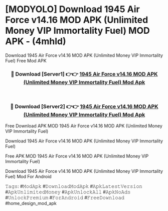 # [MODYOLO] Download 1945 Air Force v14.16 MOD APK (Unlimited Money VIP Immortality Fuel) MOD APK - (4mhld)
Download 1945 Air Force v14.16 MOD APK (Unlimited Money VIP Immortality Fuel) Free Mod APK

<div align="center">
<h3>🔴 Download [Server1] 👉👉 <a href="https://apk-comot.site?title=1945_Air_Force_v14.16_MOD_APK_(Unlimited_Money_VIP_Immortality_Fuel)">1945 Air Force v14.16 MOD APK (Unlimited Money VIP Immortality Fuel) Mod Apk</a></h3><br>

<h3>🔴 Download [Server2] 👉👉 <a href="https://apk-comot.site?title=1945_Air_Force_v14.16_MOD_APK_(Unlimited_Money_VIP_Immortality_Fuel)">1945 Air Force v14.16 MOD APK (Unlimited Money VIP Immortality Fuel) Mod Apk</a></h3>
</div>


Free Download APK MOD 1945 Air Force v14.16 MOD APK (Unlimited Money VIP Immortality Fuel)

Download 1945 Air Force v14.16 MOD APK (Unlimited Money VIP Immortality Fuel) 

Free APK MOD 1945 Air Force v14.16 MOD APK (Unlimited Money VIP Immortality Fuel) 

Download 1945 Air Force v14.16 MOD APK (Unlimited Money VIP Immortality Fuel) Mod For Android

𝚃𝚊𝚐𝚜: #𝙼𝚘𝚍𝙰𝚙𝚔 #𝙳𝚘𝚠𝚗𝚕𝚘𝚊𝚍𝙼𝚘𝚍𝙰𝚙𝚔 #𝙰𝚙𝚔𝙻𝚊𝚝𝚎𝚜𝚝𝚅𝚎𝚛𝚜𝚒𝚘𝚗 #𝙰𝚙𝚔𝚄𝚗𝚕𝚒𝚖𝚒𝚝𝚎𝚍𝙼𝚘𝚗𝚎𝚢 #𝙰𝚙𝚔𝚄𝚗𝚕𝚘𝚌𝚔𝙰𝚕𝚕 #𝙰𝚙𝚔𝙽𝚘𝙰𝚍𝚜 #𝚄𝚗𝚕𝚘𝚌𝚔𝙿𝚛𝚎𝚖𝚒𝚞𝚖 #𝙵𝚘𝚛𝙰𝚗𝚍𝚛𝚘𝚒𝚍 #𝙵𝚛𝚎𝚎𝙳𝚘𝚠𝚗𝚕𝚘𝚊𝚍 #home_design_mod_apk